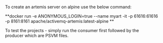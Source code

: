 To create an artemis server on alpine use the below command:

**docker run -e ANONYMOUS_LOGIN=true --name myart -it -p 61616:61616 -p 8161:8161 apache/activemq-artemis:latest-alpine
**

To test the projects - simply run the consumer first followed by the producer which are PSVM files.
